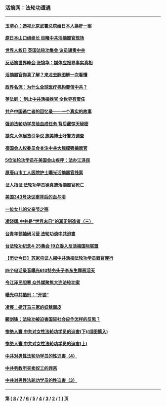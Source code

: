 ### 活摘网：法轮功遭遇
---
#### [玉清心：透视北京武警总院给日本人换肝一案](../../pages/nf5881/n13771978.md?12270430) 
#### [原日本山口组组长 目睹中共活摘器官现场](../../pages/nf5881/n13767360.md?12270430) 
#### [世界人权日 英国法轮功集会 议员谴责中共](../../pages/nf5881/n13431763.md?12270430) 
#### [反活摘世界峰会 张锦华：媒体应报导事实真相](../../pages/nf5881/n13278502.md?12270430) 
#### [活摘器官你真了解？来龙去脉图解一次看懂](../../pages/nf5881/n13013820.md?12270430) 
#### [政界名流：为什么全球医疗机构要信中共？](../../pages/nf5881/n11945479.md?12270430) 
#### [英法庭： 制止中共活摘器官 全世界有责任](../../pages/nf5881/n11330691.md?12270430) 
#### [共产中国逃亡者的回忆录——一个真实的故事](../../pages/nf5881/n10918649.md?12270430) 
#### [强迫法轮功学员验血成任务 背后藏惊天秘密](../../pages/nf5881/n4252384.md?12270430) 
#### [捷克人体展览引争议 旅美博士吁警方调查](../../pages/nf5881/n9429187.md?12270430) 
#### [德国会人权委员会关注中共大规模强摘器官](../../pages/nf5881/n8418950.md?12270430) 
#### [5位法轮功学员在美国会山疾呼：法办江泽民](../../pages/nf5881/n8101519.md?12270430) 
#### [原唐山市工人医院护士曝光活摘器官线索](../../pages/nf5881/n8076384.md?12270430) 
#### [证人指证 法轮功学员徐真遭活摘器官死亡](../../pages/nf5881/n8042467.md?12270430) 
#### [美国343号决议案背后的血与泪](../../pages/nf5881/n8020684.md?12270430) 
#### [一位女儿的父亲节之殇](../../pages/nf5881/n8014122.md?12270430) 
#### [凌晓辉:中共是“世界末日”的真正制造者（三）](../../pages/nf5881/n4210333.md?12270430) 
#### [台青年领袖研习营 法轮功谈中共迫害](../../pages/nf5881/n4141857.md?12270430) 
#### [台法轮功纪念4‧25集会 19立委入反活摘国际联盟](../../pages/nf5881/n4141821.md?12270430) 
#### [【历史今日】苏家屯证人揭中共活摘法轮功学员器官罪行](../../pages/nf5881/n4135912.md?12270430) 
#### [四个电话录音曝光610特务头子李东生罪恶滔天](../../pages/nf5881/n4040060.md?12270430) 
#### [令江泽民胆寒 众外媒聚焦大连法轮功案](../../pages/nf5881/n3932671.md?12270430) 
#### [曝光中共酷刑：“开锁”](../../pages/nf5881/n3889373.md?12270430) 
#### [凌宸：撕开马三家的妖魅画皮](../../pages/nf5881/n3849369.md?12270430) 
#### [郦剑锋：法轮功被迫害国际社会应作怎样的反思？](../../pages/nf5881/n3824560.md?12270430) 
#### [惨绝人寰 中共对女性法轮功学员的迫害(下)(组图慎入)](../../pages/nf5881/n3816285.md?12270430) 
#### [惨绝人寰 中共对女性法轮功学员的迫害(上)](../../pages/nf5881/n3815374.md?12270430) 
#### [中共对男性法轮功学员的性迫害（4）](../../pages/nf5881/n3769144.md?12270430) 
#### [中共劳教所买卖奴工的罪恶](../../pages/nf5881/n3769378.md?12270430) 
#### [中共对男性法轮功学员的性迫害（3）](../../pages/nf5881/n3768231.md?12270430) 

---
#### 第 [ [8](./8.md?12270430) / [7](./7.md?12270430) / [6](./6.md?12270430) / [5](./5.md?12270430) / [4](./4.md?12270430) / [3](./3.md?12270430) / [2](./2.md?12270430) / [1](./1.md?12270430) ] 页
